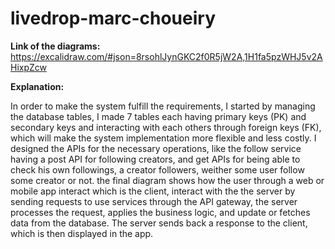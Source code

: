 # livedrop-marc-choueiry

**Link of the diagrams:** https://excalidraw.com/#json=8rsohlJynGKC2f0R5jW2A,1H1fa5pzWHJ5v2AHixpZcw

**Explanation:**

In order to make the system fulfill the requirements, I started by managing the database tables, I made 7 tables each having primary keys (PK) and secondary keys and interacting with each others through foreign keys (FK), which will make the system implementation more flexible and less costly. I designed the APIs for the necessary operations, like the follow service having a post API for following creators, and get APIs for being able to check his own followings, a creator followers, weither some user follow some creator or not.
the final diagram shows how the user through a web or mobile app interact which is the client, interact with the the server by sending requests to use services through the API gateway, the server processes the request, applies the business logic, and update or fetches data from the database. The server sends back a response to the client, which is then displayed in the app.
